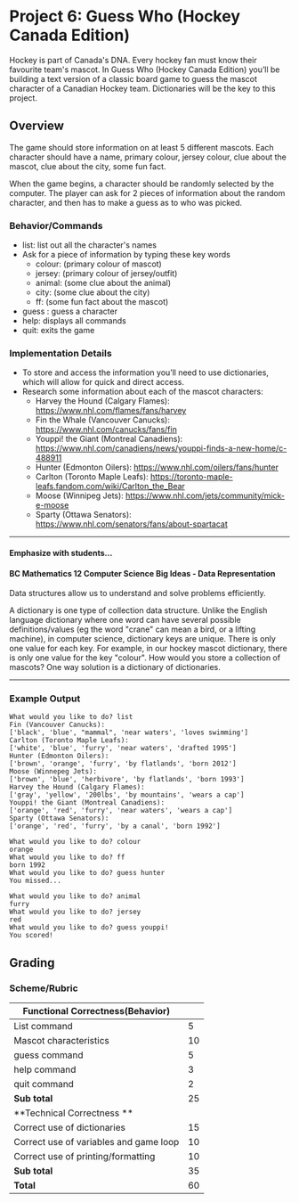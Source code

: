 # Project 6: Guess Who (Hockey Canada Edition)

Hockey is part of Canada's DNA.  Every hockey fan must know their favourite team's mascot. 
In Guess Who (Hockey Canada Edition) you’ll be building a text version of a classic board game to guess the mascot character of a Canadian Hockey team.
Dictionaries will be the key to this project. 
 
## Overview
The game should store information on at least 5 different mascots. 
Each character should have a name, primary colour, jersey colour, clue about the mascot, clue about the city, some fun fact.

When the game begins, a character should be randomly selected by the computer. The player can ask for 2 pieces of information about the random character, and then has to make a guess as to who was picked.

### Behavior/Commands
* list: list out all the character's names
* Ask for a piece of information by typing these key words
    * colour:  (primary colour of mascot)
    * jersey:  (primary colour of jersey/outfit)
    * animal: (some clue about the animal)
    * city: (some clue about the city)
    * ff: (some fun fact about the mascot)
* guess <name>: guess a character
* help: displays all commands
* quit: exits the game

### Implementation Details
* To store and access the information you’ll need to use dictionaries, which will allow for quick and direct access.
* Research some information about each of the mascot characters: 
    * Harvey the Hound (Calgary Flames):  https://www.nhl.com/flames/fans/harvey
    * Fin the Whale (Vancouver Canucks): https://www.nhl.com/canucks/fans/fin
    * Youppi! the Giant (Montreal Canadiens): https://www.nhl.com/canadiens/news/youppi-finds-a-new-home/c-488911
    * Hunter (Edmonton Oilers): https://www.nhl.com/oilers/fans/hunter
    * Carlton (Toronto Maple Leafs): https://toronto-maple-leafs.fandom.com/wiki/Carlton_the_Bear
    * Moose (Winnipeg Jets): https://www.nhl.com/jets/community/mick-e-moose
    * Sparty (Ottawa Senators): https://www.nhl.com/senators/fans/about-spartacat
    
---

#### Emphasize with students...

#### BC Mathematics 12 Computer Science Big Ideas - Data Representation

Data structures allow us to understand and solve problems efficiently.  

A dictionary is one type of collection data structure.  Unlike the English language dictionary where one word can have several possible definitions/values (eg the word "crane" can mean a bird, or a lifting machine),  in computer science, dictionary keys are unique.  There is only one value for each key.  For example, in our hockey mascot dictionary, there is only one value for the key "colour".  How would you store a collection of mascots?  One way solution is a dictionary of dictionaries.  

---

### Example Output
```
What would you like to do? list
Fin (Vancouver Canucks): 
['black', 'blue', "mammal", 'near waters', 'loves swimming']
Carlton (Toronto Maple Leafs): 
['white', 'blue', 'furry', 'near waters', 'drafted 1995']
Hunter (Edmonton Oilers): 
['brown', 'orange', 'furry', 'by flatlands', 'born 2012']
Moose (Winnepeg Jets): 
['brown', 'blue', 'herbivore', 'by flatlands', 'born 1993']
Harvey the Hound (Calgary Flames): 
['gray', 'yellow', '200lbs', 'by mountains', 'wears a cap']
Youppi! the Giant (Montreal Canadiens): 
['orange', 'red', 'furry', 'near waters', 'wears a cap']
Sparty (Ottawa Senators):
['orange', 'red', 'furry', 'by a canal', 'born 1992']

What would you like to do? colour
orange 
What would you like to do? ff           
born 1992     
What would you like to do? guess hunter                
You missed...  
```

```
What would you like to do? animal                      
furry                                                                
What would you like to do? jersey                                         
red
What would you like to do? guess youppi!                                   
You scored!  
```

## Grading 
### Scheme/Rubric
| **Functional Correctness(Behavior)**                                |     |
| --------------------------------------------------------------- |-----|
| List command | 5   |
| Mascot characteristics | 10|
| guess command | 5   |
| help command            | 3  |
| quit command       | 2  |
| **Sub total**                                                   | 25  |
| **Technical Correctness   **                                    |     |
| Correct use of dictionaries                                     | 15  |
| Correct use of variables and game loop |10| 
| Correct use of printing/formatting | 10|  
| **Sub total**                                                   | 35  |
| **Total**                                                       | 60 |


